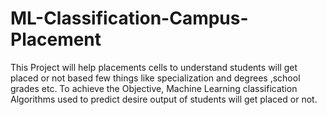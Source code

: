 # ML-Classification-Campus-Placement
This Project will help placements cells to understand students will get placed or not based few things like specialization and degrees ,school grades etc. To achieve the Objective, Machine Learning classification Algorithms used to predict desire output of students will get placed or not.

